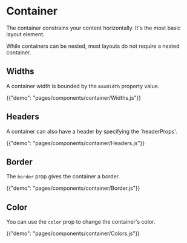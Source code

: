 # Container

<p class="description">The container constrains your content horizontally. It's the most basic layout element.</p>

While containers can be nested, most layouts do not require a nested container.

## Widths

A container width is bounded by the `maxWidth` property value.

{{"demo": "pages/components/container/Widths.js"}}

## Headers

A container can also have a header by specifying the `headerProps'.

{{"demo": "pages/components/container/Headers.js"}}

## Border

The `border` prop gives the container a border.

{{"demo": "pages/components/container/Border.js"}}

## Color

You can use the `color` prop to change the container's color.

{{"demo": "pages/components/container/Colors.js"}}
